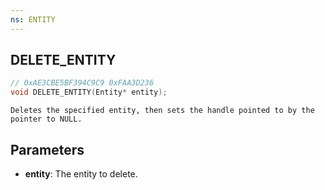 ```yaml
---
ns: ENTITY
---
```


## DELETE_ENTITY

```c
// 0xAE3CBE5BF394C9C9 0xFAA3D236
void DELETE_ENTITY(Entity* entity);
```

```
Deletes the specified entity, then sets the handle pointed to by the pointer to NULL.
```

## Parameters

- **entity**: The entity to delete.
